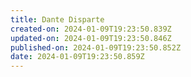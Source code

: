 ```yaml
---
title: Dante Disparte
created-on: 2024-01-09T19:23:50.839Z
updated-on: 2024-01-09T19:23:50.846Z
published-on: 2024-01-09T19:23:50.852Z
date: 2024-01-09T19:23:50.859Z
---
```

